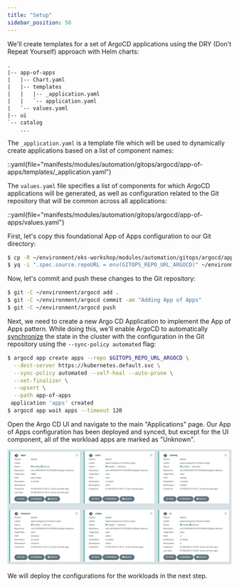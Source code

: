 ```yaml
---
title: "Setup"
sidebar_position: 50
---
```


We'll create templates for a set of ArgoCD applications using the DRY (Don't Repeat Yourself) approach with Helm charts:

```text
.
|-- app-of-apps
|   |-- Chart.yaml
|   |-- templates
|   |   |-- _application.yaml
|   |   `-- application.yaml
|   `-- values.yaml
|-- ui
`-- catalog
    ...
```

The `_application.yaml` is a template file which will be used to dynamically create applications based on a list of component names:

<!-- prettier-ignore-start -->
::yaml{file="manifests/modules/automation/gitops/argocd/app-of-apps/templates/_application.yaml"}
<!-- prettier-ignore-end -->

The `values.yaml` file specifies a list of components for which ArgoCD applications will be generated, as well as configuration related to the Git repository that will be common across all applications:

::yaml{file="manifests/modules/automation/gitops/argocd/app-of-apps/values.yaml"}

First, let's copy this foundational App of Apps configuration to our Git directory:

```bash
$ cp -R ~/environment/eks-workshop/modules/automation/gitops/argocd/app-of-apps ~/environment/argocd/
$ yq -i ".spec.source.repoURL = env(GITOPS_REPO_URL_ARGOCD)" ~/environment/argocd/app-of-apps/values.yaml
```

Now, let's commit and push these changes to the Git repository:

```bash wait=10
$ git -C ~/environment/argocd add .
$ git -C ~/environment/argocd commit -am "Adding App of Apps"
$ git -C ~/environment/argocd push
```

Next, we need to create a new Argo CD Application to implement the App of Apps pattern. While doing this, we'll enable ArgoCD to automatically [synchronize](https://argo-cd.readthedocs.io/en/stable/user-guide/auto_sync/) the state in the cluster with the configuration in the Git repository using the `--sync-policy automated` flag:

```bash
$ argocd app create apps --repo $GITOPS_REPO_URL_ARGOCD \
  --dest-server https://kubernetes.default.svc \
  --sync-policy automated --self-heal --auto-prune \
  --set-finalizer \
  --upsert \
  --path app-of-apps
 application 'apps' created
$ argocd app wait apps --timeout 120
```

Open the Argo CD UI and navigate to the main "Applications" page. Our App of Apps configuration has been deployed and synced, but except for the UI component, all of the workload apps are marked as "Unknown".

![argocd-ui-apps.png](assets/argocd-ui-apps-unknown.webp)

We will deploy the configurations for the workloads in the next step.
